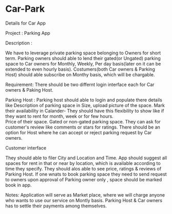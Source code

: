 # Car-Park
Details for Car App

Project : Parking App

Description : 

We have to leverage private parking space belonging to Owners for short term. Parking owners should able to lend their gated(or Ungated) parking space to Car owners for Monthly, Weekly, Per day basis(later on it can be extended to even hourly basis). Costumers(both Car owners & Parking Host) should able subscribe on Monthy basis, which will be chargable.  

Requirement: There should be two differnt login interface each for Car owners & Paking Host.

Parking Host : Parking host should able to login and populate there details like
Description of parking space in Size, upload picture of the space.
Mark their availability in Calander- They should have this flexibility to show like if they want to rent for month, week or for few hours.  
Price of their space.
Gated or non-gated parking space.
They can ask for customer's review like comments or stars for ratings.
There should be an option for Host where he can accept or reject parking request by Car owners.


Customer interface

They should able to filer City and Location and Time.
App should suggest all spaces for rent in that or near by location, which is available according to time they specify.
They should alos able to see price, ratings & reviews of Parking Host.
If one wnats to book parking space they need to send request to owners upon approval of Parking owner only , space should be marked book in app.





Notes: Application will serve as Market place, where we will charge anyone who wants to use our service on Montly basis. Parking Host & Car owners has to settle their payments among themselves.







 
